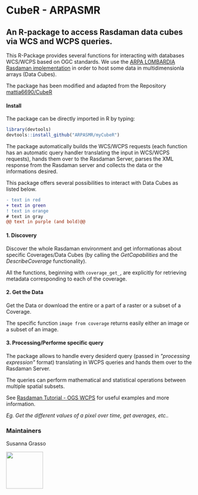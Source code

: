 # CubeR - ARPASMR
## An R-package to access Rasdaman data cubes via WCS and WCPS queries.

This R-Package provides several functions for interacting with databases WCS/WCPS based on OGC standards. We use the [ARPA LOMBARDIA Rasdaman implementation](http://10.10.0.28:8081/rasdaman/ows) in order to host some data in multidimensionla arrays (Data Cubes).

The package has been modified and adapted from the Repository [mattia6690/CubeR](https://github.com/mattia6690/CubeR)

#### Install 
The package can be directly imported in R by typing:
```r
library(devtools)
devtools::install_github("ARPASMR/myCubeR")
```

The package automatically builds the WCS/WCPS requests (each function has an automatic query handler translating the input in WCS/WCPS requests), hands them over to the Rasdaman Server, parses the XML response from the Rasdaman server and collects the data or the informations desired.

This package offers several possibilities to interact with Data Cubes as listed below.

```diff
- text in red
+ text in green
! text in orange
# text in gray
@@ text in purple (and bold)@@
```

#### 1. Discovery 
Discover the whole Rasdaman environment and get informationas about specific Coverages/Data Cubes (by calling the *GetCapabilities* and the *DescribeCoverage* functionality).

All the functions, beginning with `coverage_get_`, are explicitly for retrieving metadata corresponding to each of the coverage.

#### 2. Get the Data
Get the Data or download the entire or a part of a raster or a subset of a Coverage.

The specific function `image from coverage` returns easily either an image or a subset of an image.

#### 3. Processing/Performe specific query

The package allows to handle every desiderd query (passed in *"processing expression"* format) translating in WCPS queries and hands them over to the Rasdaman Server.

The queries can perform mathematical and statistical operations between multiple spatial subsets.

See [Rasdaman Tutorial - OGS WCPS](https://tutorial.rasdaman.org/rasdaman-and-ogc-ws-tutorial/#ogc-web-services-web-coverage-processing-service) for useful examples and more information.

_Eg. Get the different values of a pixel over time, get averages, etc.._

### Maintainers

Susanna Grasso


<img src="https://www.arpalombardia.it/PublishingImages/logo-ARPA-Lombardia.svg" height="100">

